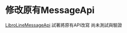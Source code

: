 # 修改原有MessageApi
[LibroLineMessageApi](https://github.com/BookHsu/LibroLineMessageApi)
試著將原有API改寫
尚未測試與驗證








